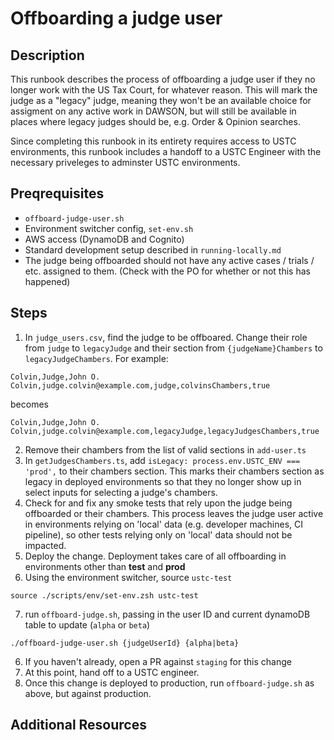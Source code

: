 # Offboarding a judge user

## Description
This runbook describes the process of offboarding a judge user if they no longer work with the US Tax Court, for whatever reason. This will mark the judge as a "legacy" judge, meaning they won't be an available choice for assigment on any active work in DAWSON, but will still be available in places where legacy judges should be, e.g. Order & Opinion searches. 

Since completing this runbook in its entirety requires access to USTC environments, this runbook includes a handoff to a USTC Engineer with the necessary priveleges to adminster USTC environments.

## Preqrequisites
- `offboard-judge-user.sh`
- Environment switcher config, `set-env.sh`
- AWS access (DynamoDB and Cognito)
- Standard development setup described in `running-locally.md`
- The judge being offboarded should not have any active cases / trials / etc. assigned to them. (Check with the PO for whether or not this has happened)

## Steps
1. In `judge_users.csv`, find the judge to be offboared. Change their role from `judge` to `legacyJudge` and their section from `{judgeName}Chambers` to `legacyJudgeChambers`. For example:
```
Colvin,Judge,John O. Colvin,judge.colvin@example.com,judge,colvinsChambers,true
``` 
becomes 
```
Colvin,Judge,John O. Colvin,judge.colvin@example.com,legacyJudge,legacyJudgesChambers,true
```
2. Remove their chambers from the list of valid sections in `add-user.ts`
3. In `getJudgesChambers.ts`, add `isLegacy: process.env.USTC_ENV === 'prod',` to their chambers section. This marks their chambers section as legacy in deployed environments so that they no longer show up in select inputs for selecting a judge's chambers.
4. Check for and fix any smoke tests that rely upon the judge being offboarded or their chambers. This process leaves the judge user active in environments relying on 'local' data (e.g. developer machines, CI pipeline), so other tests relying only on 'local' data should not be impacted.
5. Deploy the change. Deployment takes care of all offboarding in environments other than **test** and **prod**
6. Using the environment switcher, source `ustc-test`
```
source ./scripts/env/set-env.zsh ustc-test
```
7. run `offboard-judge.sh`, passing in the user ID and current dynamoDB table to update (`alpha` or `beta`)
```
./offboard-judge-user.sh {judgeUserId} {alpha|beta}
```
6. If you haven't already, open a PR against `staging` for this change
7. At this point, hand off to a USTC engineer.
8. Once this change is deployed to production, run `offboard-judge.sh` as above, but against production.

## Additional Resources